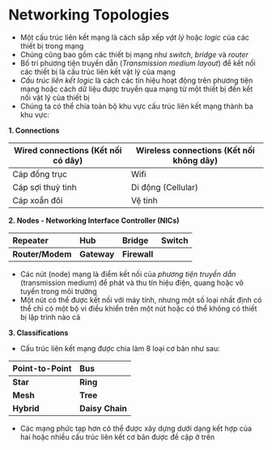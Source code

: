 # Networking Topologies
- Một cấu trúc liên kết mạng là cách sắp xếp *vật lý* hoặc *logic* của các thiết bị trong mạng
- Chúng cũng bao gồm các thiết bị mạng như *switch*, *bridge* và *router*
- Bố trí phương tiện truyền dẫn (*Transmission medium layout*) để kết nối các thiết bị là cấu trúc liên kết vật lý của mạng
- *Cấu trúc liên kết logic* là cách các tín hiệu hoạt động trên phương tiện mạng hoặc cách dữ liệu được truyền qua mạng từ một thiết bị đến kết nối vật lý của thiết bị
- Chúng ta có thể chia toàn bộ khu vực cấu trúc liên kết mạng thành ba khu vực:

**1. Connections**

| Wired connections (Kết nối có dây)| Wireless connections (Kết nối không dây)|
|-----------------------------------|-----------------------------------------|
| Cáp đồng trục                     | Wifi                                    |
| Cáp sợi thuỷ tinh                 | Di động (Cellular)                      |
| Cáp xoắn đôi                      | Vệ tinh                                 |

**2. Nodes - Networking Interface Controller (NICs)**

| Repeater | Hub | Bridge | Switch |
|:---|:---|:---|:---|
| **Router/Modem** | **Gateway** | **Firewall** |

- Các nút (node) mạng là điểm kết nối của *phương tiện truyền dẫn* (transmission medium) để phát và thu tín hiệu điện, quang hoặc vô tuyến trong môi trường
- Một nút có thể được kết nối với máy tính, nhưng một số loại nhất định có thể chỉ có một bộ vi điều khiển trên một nút hoặc có thể không có thiết bị lập trình nào cả

**3. Classifications**
- Cấu trúc liên kết mạng được chia làm 8 loại cơ bản như sau:

| Point-to-Point | Bus |
| :--- | :--- |
| **Star** | **Ring** |
| **Mesh** | **Tree** |
| **Hybrid** | **Daisy Chain** |

- Các mạng phức tạp hơn có thể được xây dựng dưới dạng kết hợp của hai hoặc nhiều cấu trúc liên kết cơ bản được đề cập ở trên

